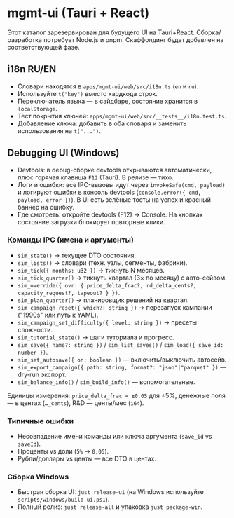 # mgmt-ui (Tauri + React)

Этот каталог зарезервирован для будущего UI на Tauri+React. 
Сборка/разработка потребует Node.js и pnpm. Скаффолдинг будет добавлен на соответствующей фазе.

## i18n RU/EN

- Словари находятся в `apps/mgmt-ui/web/src/i18n.ts` (`en` и `ru`).
- Используйте `t("key")` вместо хардкода строк.
- Переключатель языка — в сайдбаре, состояние хранится в `localStorage`.
- Тест покрытия ключей: `apps/mgmt-ui/web/src/__tests__/i18n.test.ts`.
- Добавление ключа: добавить в оба словаря и заменить использования на `t("...")`.

## Debugging UI (Windows)

- Devtools: в debug-сборке devtools открываются автоматически, плюс горячая клавиша `F12` (Tauri). В релизе — тихо.
- Логи и ошибки: все IPC-вызовы идут через `invokeSafe(cmd, payload)` и логируют ошибки в консоль devtools (`console.error({ cmd, payload, error })`). В UI есть зелёные тосты на успех и красный баннер на ошибку.
- Где смотреть: откройте devtools (F12) → Console. На кнопках состояние загрузки блокирует повторные клики.

### Команды IPC (имена и аргументы)

- `sim_state()` → текущее DTO состояния.
- `sim_lists()` → словари (техн. узлы, сегменты, фабрики).
- `sim_tick({ months: u32 })` → тикнуть N месяцев.
- `sim_tick_quarter()` → тикнуть квартал (3× по месяцу) с авто-сейвом.
- `sim_override({ ovr: { price_delta_frac?, rd_delta_cents?, capacity_request?, tapeout? } })`.
- `sim_plan_quarter()` → планировщик решений на квартал.
- `sim_campaign_reset({ which?: string })` → перезапуск кампании ("1990s" или путь к YAML).
- `sim_campaign_set_difficulty({ level: string })` → пресеты сложности.
- `sim_tutorial_state()` → шаги туториала и прогресс.
- `sim_save({ name?: string })` / `sim_list_saves()` / `sim_load({ save_id: number })`.
- `sim_set_autosave({ on: boolean })` — включить/выключить автосейв.
- `sim_export_campaign({ path: string, format?: "json"|"parquet" })` — dry‑run экспорт.
- `sim_balance_info()` / `sim_build_info()` — вспомогательные.

Единицы измерения: `price_delta_frac = ±0.05` для ±5%, денежные поля — в центах (`…_cents`), R&D — центы/мес (`i64`).

### Типичные ошибки

- Несовпадение имени команды или ключа аргумента (`save_id` vs `saveId`).
- Проценты vs доли (`5%` → `0.05`).
- Рубли/доллары vs центы — все DTO в центах.

### Сборка Windows

- Быстрая сборка UI: `just release-ui` (на Windows используйте `scripts/windows/build-ui.ps1`).
- Полный релиз: `just release-all` и упаковка `just package-win`.
